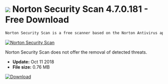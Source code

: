 # ![](https://cdn.softexe.net/static/icon/e/norton-security-scan-9750.png) Norton Security Scan 4.7.0.181  - Free Download

```sh
Norton Security Scan is a free scanner based on the Norton Antivirus application engine that allows you to check the computer's resources in terms of hidden malware components installed in the system. The program at the beginning downloads the latest virus signatures from Symanteca servers.
```
[![Norton Security Scan](https://gallery.dpcdn.pl/imgc/Tools/2428/g_-_420x350_1.5_-_x20150112144152_0.png)](https://softexe.net/win/security-privacy/scanners/norton-security-scan:ageR.html)

Norton Security Scan does not offer the removal of detected threats.


- **Update:** Oct 11 2018
- **File size:** 0.76 MB

[![Download](https://cdn.softexe.net/static/img/download.png)](https://softexe.net/win/security-privacy/scanners/norton-security-scan:ageR.html)

